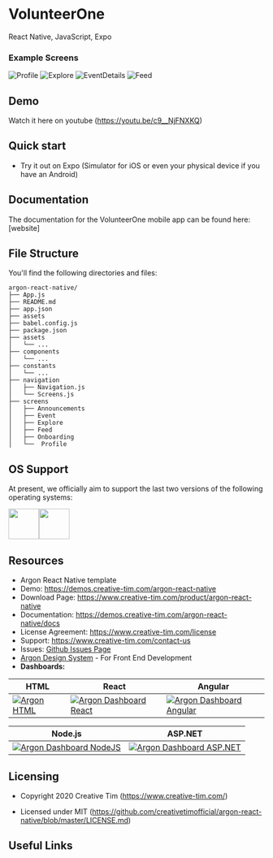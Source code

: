 # VolunteerOne
React Native, JavaScript, Expo

### Example Screens
![Profile](https://github.com/carmen-lee/volunteer-one-app/assets/66394221/402a20d2-4d1b-451f-b1b9-00d7b20506a7)
![Explore](https://github.com/carmen-lee/volunteer-one-app/assets/66394221/b313d9f7-e5e5-457e-a697-365a171cada5)
![EventDetails](https://github.com/carmen-lee/volunteer-one-app/assets/66394221/bfd76bcd-b048-402a-a2cd-8ce6e5711d01)
![Feed](https://github.com/carmen-lee/volunteer-one-app/assets/66394221/0ee9b913-d629-45d4-979e-400bd96caef7)

## Demo
Watch it here on youtube (https://youtu.be/c9__NjFNXKQ)

## Quick start
- Try it out on Expo (Simulator for iOS or even your physical device if you have an Android)


## Documentation
The documentation for the VolunteerOne mobile app can be found here: [website]


## File Structure
You'll find the following directories and files:
```
argon-react-native/
├── App.js
├── README.md
├── app.json
├── assets
├── babel.config.js
├── package.json
├── assets
│   └── ...
├── components
│   └── ...
├── constants
│   └── ...
├── navigation
│   ├── Navigation.js
│   └── Screens.js
├── screens
│   ├── Announcements
│   ├── Event
│   ├── Explore
│   ├── Feed
│   ├── Onboarding
│   └──  Profile

```


## OS Support

At present, we officially aim to support the last two versions of the following operating systems:

[<img src="https://raw.githubusercontent.com/creativetimofficial/ct-material-kit-pro-react-native/master/assets/android-logo.png" width="60" height="60" />](https://www.creative-tim.com/product/material-kit-pro-react-native)[<img src="https://raw.githubusercontent.com/creativetimofficial/ct-material-kit-pro-react-native/master/assets/apple-logo.png" width="60" height="60" />](https://www.creative-tim.com/product/material-kit-pro-react-native)



## Resources
- Argon React Native template
- Demo: <https://demos.creative-tim.com/argon-react-native>
- Download Page: <https://www.creative-tim.com/product/argon-react-native>
- Documentation: <https://demos.creative-tim.com/argon-react-native/docs>
- License Agreement: <https://www.creative-tim.com/license>
- Support: <https://www.creative-tim.com/contact-us>
- Issues: [Github Issues Page](https://github.com/creativetimofficial/argon-react-native/issues)
- [Argon Design System](https://www.creative-tim.com/product/argon-design-system?ref=argonrn-readme) - For Front End Development
- **Dashboards:**

| HTML | React | Angular |
| --- | --- | ---  |
| [![Argon HTML](https://raw.githubusercontent.com/creativetimofficial/public-assets/master/argon-dashboard/argon-dashboard.jpg)](https://www.creative-tim.com/product/argon-dashboard) | [![Argon Dashboard React](https://raw.githubusercontent.com/creativetimofficial/public-assets/master/argon-dashboard-react/argon-dashboard-react.jpg)](https://www.creative-tim.com/product/argon-dashboard-react) | [![Argon Dashboard Angular](https://raw.githubusercontent.com/creativetimofficial/public-assets/master/argon-dashboard-angular/argon-dashboard-angular.jpg)](https://www.creative-tim.com/product/argon-dashboard-angular)

| Node.js | ASP.NET  |
| --- | --- |
| [![Argon Dashboard NodeJS](https://raw.githubusercontent.com/creativetimofficial/public-assets/master/argon-dashboard-nodejs/argon-dashboard-nodejs.jpg)](https://www.creative-tim.com/product/argon-dashboard-nodejs) | [![Argon Dashboard ASP.NET](https://github.com/creativetimofficial/public-assets/blob/master/argon-dashboard-aspnet/argon-dashboard-aspnet.gif)](https://www.creative-tim.com/product/argon-dashboard-asp-net)


## Licensing

- Copyright 2020 Creative Tim (https://www.creative-tim.com/)

- Licensed under MIT (https://github.com/creativetimofficial/argon-react-native/blob/master/LICENSE.md)



## Useful Links

